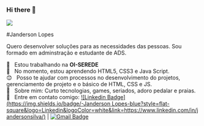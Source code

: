 ### Hi there 👋

<img width="auto" src="https://github.com/tgmarinho/tgmarinho/blob/master/banner.png">

#Janderson Lopes

Quero desenvolver soluções para as necessidades das pessoas.
Sou formado em adminstração e estudante de ADS.

:rocket:  &nbsp; Estou trabalhando na **OI-SEREDE**
 <br/> :purple_heart: &nbsp; No momento, estou aprendendo HTML5, CSS3 e Java Script.
 <br/> :blush: &nbsp; Posso te ajudar com processos no desenvolvimento do projetos, gerenciamento de projeto e o básico de HTML, CSS e JS.
 <br/> 💬  &nbsp; Sobre mim: Curto tecnologias, games, seriados, adoro pedalar e praias.
 <br/> :email: &nbsp; Entre em contato comigo: [![Linkedin Badge](https://img.shields.io/badge/-Janderson Lopes-blue?style=flat-square&logo=Linkedin&logoColor=white&link=https://www.linkedin.com/in/jandersonsilva/)](https://www.linkedin.com/in/jandersonsilva/) 
| 
[![Gmail Badge](https://img.shields.io/badge/-jndrsn.lps02@gmail.com-c14438?style=flat-square&logo=Gmail&logoColor=white&link=mailto:jndrsn.lps02@gmail.com)](mailto:jndrsn.lps02@gmail.com)
